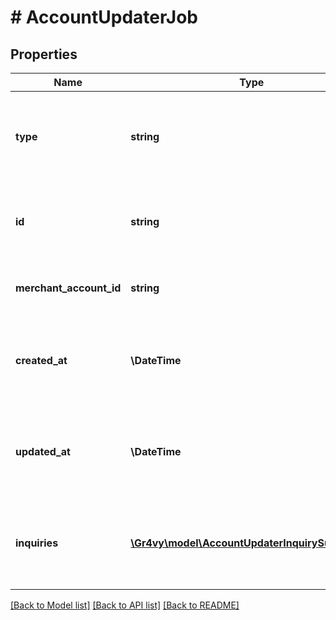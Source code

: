 # # AccountUpdaterJob

## Properties

Name | Type | Description | Notes
------------ | ------------- | ------------- | -------------
**type** | **string** | The type of this resource. Is always &#x60;account-updater-job&#x60;. | [optional]
**id** | **string** | The unique identifier for this Account Updater job. | [optional]
**merchant_account_id** | **string** | The unique ID for a merchant account. | [optional]
**created_at** | **\DateTime** | The date and time when this Account Updater job was created. | [optional]
**updated_at** | **\DateTime** | The date and time when this Account Updater job was last updated. | [optional]
**inquiries** | [**\Gr4vy\model\AccountUpdaterInquirySummary[]**](AccountUpdaterInquirySummary.md) | A list of inquiries associated with this Account Updater job. | [optional]

[[Back to Model list]](../../README.md#models) [[Back to API list]](../../README.md#endpoints) [[Back to README]](../../README.md)
